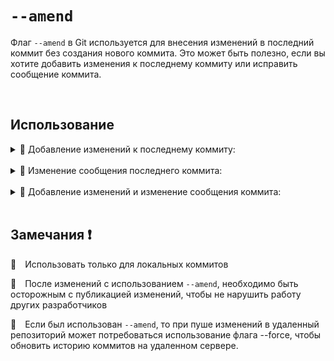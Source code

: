 # `--amend`

Флаг `--amend` в Git используется для внесения изменений в последний коммит без создания нового коммита. Это может быть полезно, если вы хотите добавить изменения к последнему коммиту или исправить сообщение коммита.

<br>

## Использование

  <details>
  <summary> 🔹 Добавление изменений к последнему коммиту:</summary>
  <br>
  Если у вас есть незакоммиченные изменения и вы хотите добавить их к последнему коммиту, используйте следующую команду:
    
  ```bash
  git commit --amend
  ```
  </details>

  <br>

  <details>
  <summary> 🔹 Изменение сообщения последнего коммита:</summary>
  <br>
  Если вам нужно только изменить сообщение последнего коммита, выполните команду:
    
  ```bash
  git commit --amend -m "Новое сообщение коммита"
  ```
  </details>

  <br>
  
  <details>
   <summary> 🔹 Добавление изменений и изменение сообщения коммита:</summary>
  <br>
  Если вы хотите добавить изменения и обновить сообщение коммита, просто выполните команду git commit --amend, внесите изменения в индекс, измените сообщение и сохраните редактор
    
  ```bash
  git commit --amend"
  ```
  </details>

  <br>

  ## Замечания ❗

  🔵&emsp;Использовать только для локальных коммитов
  
  
  🔵&emsp;После изменений с использованием `--amend`, необходимо быть осторожным с публикацией изменений, чтобы не нарушить работу других разработчиков
  
  
  🔵&emsp;Если был использован `--amend`, то при пуше изменений в удаленный репозиторий может потребоваться использование флага --force, чтобы обновить историю коммитов на удаленном сервере. 
